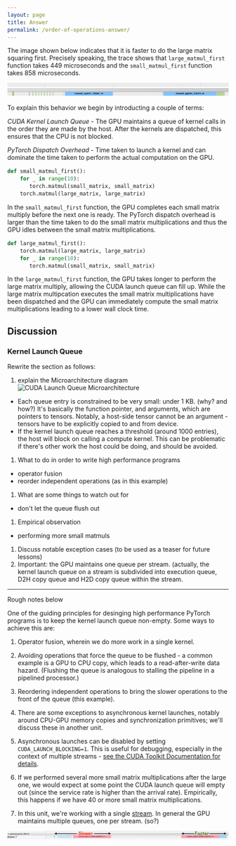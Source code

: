 ```yaml
---
layout: page
title: Answer
permalink: /order-of-operations-answer/
---
```


The image shown below indicates that it is faster to do the large matrix squaring first. Precisely
speaking, the trace shows that `large_matmul_first` function takes 449 microseconds and the
`small_matmul_first` function takes 858 microseconds.

![Annotated trace](/launch_queue/kernel_launch_annotated_trace.png)

To explain this behavior we begin by introducting a couple of terms:

_CUDA Kernel Launch Queue_ - The GPU maintains a queue of kernel calls in the order they are made
by the host. After the kernels are dispatched, this ensures that the CPU is not blocked.

_PyTorch Dispatch Overhead_ - Time taken to launch a kernel and can dominate the time
taken to perform the actual computation on the GPU.

``` python
def small_matmul_first():
    for _ in range(10):
       torch.matmul(small_matrix, small_matrix)
    torch.matmul(large_matrix, large_matrix)
```

In the `small_matmul_first` function, the GPU completes each small matrix multiply before the next one is
ready. The PyTorch dispatch overhead is larger than the time taken to do the small matrix
multiplications and thus the GPU idles between the small matrix multiplications.

``` python
def large_matmul_first():
    torch.matmul(large_matrix, large_matrix)
    for _ in range(10):
       torch.matmul(small_matrix, small_matrix)
```

In the `large_matmul_first` function, the GPU takes longer to perform the large matrix multiply,
allowing the CUDA launch queue can fill up. While the large matrix multipcation executes the small matrix
multiplications have been dispatched and the GPU can immediately compute the small matrix
multiplications leading to a lower wall clock time.

## Discussion

### Kernel Launch Queue

Rewrite the section as follows:
1. explain the Microarchitecture diagram
![CUDA Launch Queue Microarchitecture](/launch_queue/cuda_launch_queue_uarch.jpg?raw=true "CUDA
Launch Queue Microarchitecture")
  - Each queue entry is constrained to be very small: under 1 KB. (why? and how?) It's basically the
    function pointer, and arguments, which are pointers to tensors. Notably, a host-side tensor
    cannot be an argument - tensors have to be explicitly copied to and from device.
  - If the kernel launch queue reaches a threshold (around 1000 entries), the host will block on
    calling a compute kernel. This can be problematic if there's other work the host could be doing,
    and should be avoided.

1. What to do in order to write high performance programs
  - operator fusion
  - reorder independent operations (as in this example)
1. What are some things to watch out for
  - don't let the queue flush out
1. Empirical observation
  - performing more small matmuls

1. Discuss notable exception cases (to be used as a teaser for future lessons)
1. Important: the GPU maintains one queue per stream. (actually, the kernel launch queue on a stream
  is subdivided into execution queue, D2H copy queue and H2D copy queue within the stream.


---
Rough notes below



One of the guiding principles for desinging high performance PyTorch programs is to keep the
kernel launch queue non-empty. Some ways to achieve this are:

1. Operator fusion, wherein we do more work in a single kernel.
1. Avoiding operations that force the queue to be flushed - a common example is a GPU to CPU copy,
   which leads to a read-after-write data hazard. (Flushing the queue is analogous to stalling the
   pipeline in a pipelined processor.)
1. Reordering independent operations to bring the slower operations to the front of the queue (this
    example).

1. There are some exceptions to asynchronous kernel launches, notably around CPU-GPU memory copies
  and synchronization primitives; we'll discuss these in another unit.

1. Asynchronous launches can be disabled by setting `CUDA_LAUNCH_BLOCKING=1`. This is useful for
   debugging, especially in the context of multiple streams - [see the CUDA Toolkit Documentation
   for details](https://docs.nvidia.com/cuda/cuda-c-programming-guide/index.html#concurrent-execution-host-device).


1. If we performed several more small matrix multiplications after the large one, we would expect at
   some point the CUDA launch queue will empty out (since the service rate is higher than the
   arrival rate). Empirically, this happens if we have 40 or more small matrix multiplications.

1. In this unit, we're working with a single
   [stream](https://docs.nvidia.com/cuda/cuda-c-programming-guide/index.html#streams). In general
   the GPU maintains multiple queues, one per stream. (so?)

<!--- from https://slideplayer.com/slide/8211225/ -->
<!--- see also http://xzt102.github.io/publications/2018_GPGPU_Sooraj.pdf -->
<!--
- TODO: from Yueming, add NSIGHT traces, understand what is happening there (sending multiple kernels in one shot?)
- TODO: cudnn optimization enable, see if that leads to pytorch matching CUDA code
- TODO: summarize jason/kimish insights into launch overhead
- TODO: see if we can trace PCIE to see how much that contributes and if CUDA graph/CUDA code do group transactions
- TODO: explain need for Kineto and CUPTI - profiler is not enough
-->


![CUDA Launch Queue Trace](/launch_queue/cuda_launch_queue.jpg?raw=true "CUDA Launch Queue Trace")

